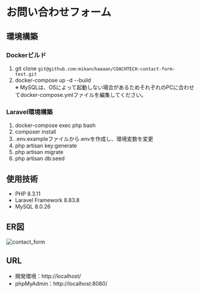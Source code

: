 # お問い合わせフォーム
## 環境構築
### Dockerビルド
1. git clone ```git@github.com:mikanchaaaan/COACHTECH-contact-form-test.git```
2. docker-compose up -d --build <br>
※ MySQLは、OSによって起動しない場合があるためそれぞれのPCに合わせてdocker-compose.ymlファイルを編集してください。

### Laravel環境構築
1. docker-compose exec php bash
2. composer install
3. .env.exampleファイルから.envを作成し、環境変数を変更
4. php artisan key:generate
5. php artisan migrate
6. php artisan db:seed

## 使用技術
* PHP 8.3.11
* Laravel Framework 8.83.8
* MySQL 8.0.26

## ER図
![contact_form](https://github.com/user-attachments/assets/8032da84-65d9-4ecc-862c-7bd8c98dc13c)

## URL
* 開発環境：http://localhost/
* phpMyAdmin：http://localhost:8080/
